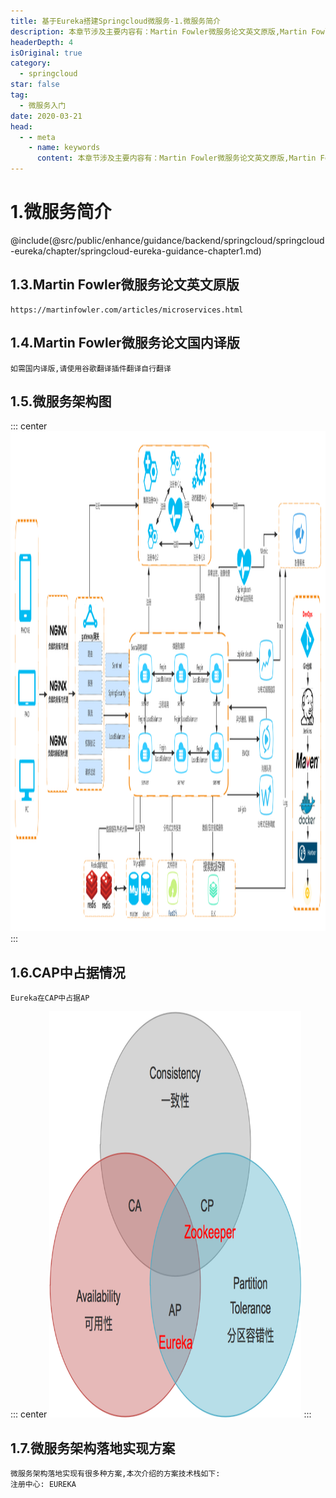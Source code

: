 ```yaml
---
title: 基于Eureka搭建Springcloud微服务-1.微服务简介
description: 本章节涉及主要内容有：Martin Fowler微服务论文英文原版,Martin Fowler微服务论文国内译版,微服务架构图,CAP中占据情况,微服务架构落地实现方案,具体每个小节中包含的内容可使通过下面的章节内容大纲进行查看,所有代码均经过严格测试，可直接复制运行即可。
headerDepth: 4
isOriginal: true
category:
  - springcloud
star: false
tag:
  - 微服务入门
date: 2020-03-21
head:
  - - meta
    - name: keywords
      content: 本章节涉及主要内容有：Martin Fowler微服务论文英文原版,Martin Fowler微服务论文国内译版,微服务架构图,CAP中占据情况,微服务架构落地实现方案,具体每个小节中包含的内容可使通过下面的章节内容大纲进行查看,所有代码均经过严格测试，可直接复制运行即可。
---
```


# 1.微服务简介
@include(@src/public/enhance/guidance/backend/springcloud/springcloud-eureka/chapter/springcloud-eureka-guidance-chapter1.md)
## 1.3.Martin Fowler微服务论文英文原版
```
https://martinfowler.com/articles/microservices.html
```
## 1.4.Martin Fowler微服务论文国内译版
	如需国内译版,请使用谷歌翻译插件翻译自行翻译

## 1.5.微服务架构图
::: center
<img src="../images/microservice_architecture.png"  width="100%" height="800rem" />
:::

## 1.6.CAP中占据情况
	Eureka在CAP中占据AP
::: center
<img src="../images/cap.png"  width="80%" height="650rem" />
:::
## 1.7.微服务架构落地实现方案
	微服务架构落地实现有很多种方案,本次介绍的方案技术栈如下:
	注册中心: EUREKA

